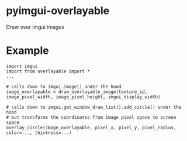 # pyimgui-overlayable
Draw over imgui images

# Example
    import imgui
    import from overlayable import *
    ...
    
    # calls down to imgui.image() under the hood
    image_overlayable = draw_overlayable_image(texture_id, image_pixel_width, image_pixel_height, imgui_display_width)
    
    # calls down to imgui.get_window_draw_list().add_circle() under the hood
    # but transforms the coordinates from image pixel space to screen space
    overlay_circle(image_overlayable, pixel_x, pixel_y, pixel_radius, color=..., thickness=...)
